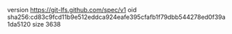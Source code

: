 version https://git-lfs.github.com/spec/v1
oid sha256:cd83c9fcd11b9e512eddca924eafe395cfafb1f79dbb544278ed0f39a1da5120
size 3638
